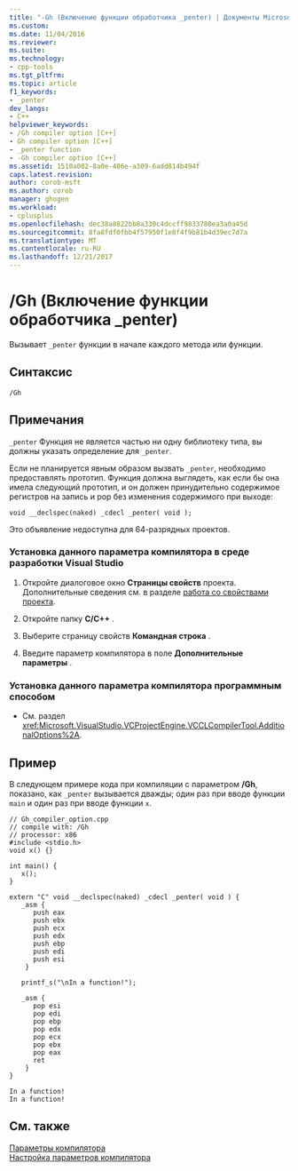 ```yaml
---
title: "-Gh (Включение функции обработчика _penter) | Документы Microsoft"
ms.custom: 
ms.date: 11/04/2016
ms.reviewer: 
ms.suite: 
ms.technology:
- cpp-tools
ms.tgt_pltfrm: 
ms.topic: article
f1_keywords:
- _penter
dev_langs:
- C++
helpviewer_keywords:
- /Gh compiler option [C++]
- Gh compiler option [C++]
- _penter function
- -Gh compiler option [C++]
ms.assetid: 1510a082-8a0e-486e-a309-6add814b494f
caps.latest.revision: 
author: corob-msft
ms.author: corob
manager: ghogen
ms.workload:
- cplusplus
ms.openlocfilehash: dec38a8822bb8a330c4dccff9833780ea3a0a45d
ms.sourcegitcommit: 8fa8fdf0fbb4f57950f1e8f4f9b81b4d39ec7d7a
ms.translationtype: MT
ms.contentlocale: ru-RU
ms.lasthandoff: 12/21/2017
---
```

# <a name="gh-enable-penter-hook-function"></a>/Gh (Включение функции обработчика _penter)
Вызывает `_penter` функции в начале каждого метода или функции.  
  
## <a name="syntax"></a>Синтаксис  
  
```  
/Gh  
```  
  
## <a name="remarks"></a>Примечания  
 `_penter` Функция не является частью ни одну библиотеку типа, вы должны указать определение для `_penter`.  
  
 Если не планируется явным образом вызвать `_penter`, необходимо предоставлять прототип. Функция должна выглядеть, как если бы она имела следующий прототип, и он должен принудительно содержимое регистров на запись и pop без изменения содержимого при выходе:  
  
```  
void __declspec(naked) _cdecl _penter( void );  
```  
  
 Это объявление недоступна для 64-разрядных проектов.  
  
### <a name="to-set-this-compiler-option-in-the-visual-studio-development-environment"></a>Установка данного параметра компилятора в среде разработки Visual Studio  
  
1.  Откройте диалоговое окно **Страницы свойств** проекта. Дополнительные сведения см. в разделе [работа со свойствами проекта](../../ide/working-with-project-properties.md).  
  
2.  Откройте папку **C/C++** .  
  
3.  Выберите страницу свойств **Командная строка** .  
  
4.  Введите параметр компилятора в поле **Дополнительные параметры** .  
  
### <a name="to-set-this-compiler-option-programmatically"></a>Установка данного параметра компилятора программным способом  
  
-   См. раздел <xref:Microsoft.VisualStudio.VCProjectEngine.VCCLCompilerTool.AdditionalOptions%2A>.  
  
## <a name="example"></a>Пример  
 В следующем примере кода при компиляции с параметром **/Gh**, показано, как `_penter` вызывается дважды; один раз при вводе функции `main` и один раз при вводе функции `x`.  
  
```  
// Gh_compiler_option.cpp  
// compile with: /Gh  
// processor: x86  
#include <stdio.h>  
void x() {}  
  
int main() {  
   x();  
}  
  
extern "C" void __declspec(naked) _cdecl _penter( void ) {  
   _asm {  
      push eax  
      push ebx  
      push ecx  
      push edx  
      push ebp  
      push edi  
      push esi  
    }  
  
   printf_s("\nIn a function!");  
  
   _asm {  
      pop esi  
      pop edi  
      pop ebp  
      pop edx  
      pop ecx  
      pop ebx  
      pop eax  
      ret  
    }  
}  
```  
  
```Output  
In a function!  
In a function!  
```  
  
## <a name="see-also"></a>См. также  
 [Параметры компилятора](../../build/reference/compiler-options.md)   
 [Настройка параметров компилятора](../../build/reference/setting-compiler-options.md)